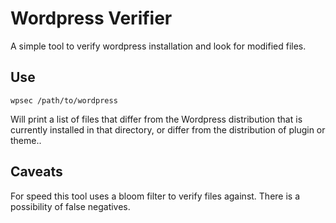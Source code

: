 Wordpress Verifier
==================

A simple tool to verify wordpress installation and look for modified files.

Use
----

```
wpsec /path/to/wordpress
```

Will print a list of files that differ from the Wordpress distribution that is currently installed in that directory, or differ from the distribution of plugin or theme..

Caveats
-------

For speed this tool uses a bloom filter to verify files against. There is a possibility of false negatives.
